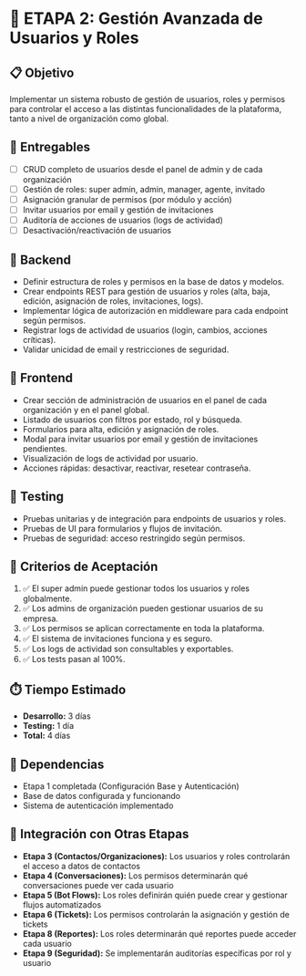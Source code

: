 # 🚀 ETAPA 2: Gestión Avanzada de Usuarios y Roles

## 📋 Objetivo
Implementar un sistema robusto de gestión de usuarios, roles y permisos para controlar el acceso a las distintas funcionalidades de la plataforma, tanto a nivel de organización como global.

## 🎯 Entregables
- [ ] CRUD completo de usuarios desde el panel de admin y de cada organización
- [ ] Gestión de roles: super admin, admin, manager, agente, invitado
- [ ] Asignación granular de permisos (por módulo y acción)
- [ ] Invitar usuarios por email y gestión de invitaciones
- [ ] Auditoría de acciones de usuarios (logs de actividad)
- [ ] Desactivación/reactivación de usuarios

## 🔧 Backend
- Definir estructura de roles y permisos en la base de datos y modelos.
- Crear endpoints REST para gestión de usuarios y roles (alta, baja, edición, asignación de roles, invitaciones, logs).
- Implementar lógica de autorización en middleware para cada endpoint según permisos.
- Registrar logs de actividad de usuarios (login, cambios, acciones críticas).
- Validar unicidad de email y restricciones de seguridad.

## 🎨 Frontend
- Crear sección de administración de usuarios en el panel de cada organización y en el panel global.
- Listado de usuarios con filtros por estado, rol y búsqueda.
- Formularios para alta, edición y asignación de roles.
- Modal para invitar usuarios por email y gestión de invitaciones pendientes.
- Visualización de logs de actividad por usuario.
- Acciones rápidas: desactivar, reactivar, resetear contraseña.

## 🧪 Testing
- Pruebas unitarias y de integración para endpoints de usuarios y roles.
- Pruebas de UI para formularios y flujos de invitación.
- Pruebas de seguridad: acceso restringido según permisos.

## 🚀 Criterios de Aceptación
1. ✅ El super admin puede gestionar todos los usuarios y roles globalmente.
2. ✅ Los admins de organización pueden gestionar usuarios de su empresa.
3. ✅ Los permisos se aplican correctamente en toda la plataforma.
4. ✅ El sistema de invitaciones funciona y es seguro.
5. ✅ Los logs de actividad son consultables y exportables.
6. ✅ Los tests pasan al 100%.

## ⏱️ Tiempo Estimado
- **Desarrollo:** 3 días
- **Testing:** 1 día
- **Total:** 4 días

## 🔗 Dependencias
- Etapa 1 completada (Configuración Base y Autenticación)
- Base de datos configurada y funcionando
- Sistema de autenticación implementado

## 🔄 Integración con Otras Etapas
- **Etapa 3 (Contactos/Organizaciones):** Los usuarios y roles controlarán el acceso a datos de contactos
- **Etapa 4 (Conversaciones):** Los permisos determinarán qué conversaciones puede ver cada usuario
- **Etapa 5 (Bot Flows):** Los roles definirán quién puede crear y gestionar flujos automatizados
- **Etapa 6 (Tickets):** Los permisos controlarán la asignación y gestión de tickets
- **Etapa 8 (Reportes):** Los roles determinarán qué reportes puede acceder cada usuario
- **Etapa 9 (Seguridad):** Se implementarán auditorías específicas por rol y usuario 